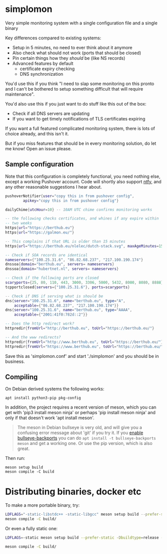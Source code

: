 # simplomon
Very simple monitoring system with a single configuration file and a single binary

Key differences compared to existing systems:

 * Setup in 5 minutes, no need to ever think about it anymore
 * Also check what should not work (ports that should be closed)
 * Pin certain things how they _should_ be (like NS records)
 * Advanced features by default
   * certificate expiry checking
   * DNS synchronization

You'd use this if you think "I need to slap some monitoring on this pronto
and I can't be bothered to setup something difficult that will require
maintenance".

You'd also use this if you just want to do stuff like this out of the box:

 * Check if all DNS servers are updating
 * If you want to get timely notifications of TLS certificates expiring

If you want a full featured complicated monitoring system, there is lots of
choice already, and this isn't it.

But if you miss features that should be in every monitoring solution, do let
me know! Open an issue please.

## Sample configuration 
Note that this configuration is completely functional, you need nothing
else, except a working Pushover account. Code will shortly also support
[ntfy](https://ntfy.sh/), and any other reasonable suggestions I hear about.

```lua
pushoverNotifier{user="copy this in from pushover config",
        apikey="copy this in from pushover config"}

dailyChime{utcHour=10} -- 10AM UTC chime confirms monitoring works

-- the following checks certificates, and whines if any expire within
-- two weeks
https{url="https://berthub.eu"}
https{url="https://galmon.eu/"}

-- This complains if that URL is older than 15 minutes
https{url="https://berthub.eu/nlelec/dutch-stack.svg", maxAgeMinutes=15}

-- Check if SOA records are identical
nameservers={"100.25.31.6", "86.82.68.237", "217.100.190.174"}
dnssoa{domain="berthub.eu", servers= nameservers}
dnssoa{domain="hubertnet.nl", servers= nameservers}

-- Check if the following ports are closed
scaryports={25, 80, 110, 443, 3000, 3306, 5000, 5432, 8000, 8080, 8888}
tcpportclosed{servers={"100.25.31.6"}, ports=scaryports}

-- Check if DNS if serving what is should be
dns{server="100.25.31.6", name="berthub.eu", type="A", 
	acceptable={"86.82.68.237", "217.100.190.174"}}
dns{server="100.25.31.6", name="berthub.eu", type="AAAA", 
	acceptable={"2001:41f0:782d::2"}}

-- Does the http redirect work?
httpredir{fromUrl="http://berthub.eu", toUrl="https://berthub.eu/"}

-- And the www redirects?
httpredir{fromUrl="http://www.berthub.eu", toUrl="https://berthub.eu/"}
httpredir{fromUrl="https://www.berthub.eu", toUrl="https://berthub.eu/"}     
```

Save this as 'simplomon.conf' and start './simplomon' and you should be in
business.

## Compiling
On Debian derived systems the following works:

```
apt install python3-pip pkg-config
```
In addition, the project requires a recent version of meson, which you can
get with 'pip3 install meson ninja' or perhaps 'pip install
meson ninja' and only if that doesn't work 'apt install meson'.

> The meson in Debian bullseye is very old, and will give you a confusing
> error message about 'git' if you try it. If you [enable
> bullseye-backports](https://backports.debian.org/Instructions/) you can do
> `apt install -t bullseye-backports meson` and get a working one. Or use
> the pip version, which is also great.

Then run:

```
meson setup build
meson compile -C build
```

# Distributing binaries, docker etc
To make a more portable binary, try:

```bash
LDFLAGS="-static-libstdc++ -static-libgcc" meson setup build --prefer-static
meson compile -C build/
```

Or even a fully static one:
```bash
LDFLAGS=-static meson setup build --prefer-static -Dbuildtype=release -Dcpp-httplib:cpp-httplib_openssl=disabled -Dcpp-httplib:cpp-httplib_brotli=disabled

meson compile -C build/
```

